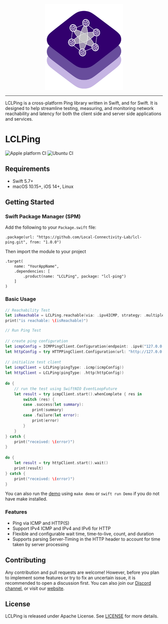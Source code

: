 <div align="center">
<img src="images/logo.png" alt="Logo" width="250px" />
</div>

---

LCLPing is a cross-platform Ping library written in Swift, and for Swift. It is designed to help streamline testing, measuring, and monitoring network reachability and latency for both the client side and server side applications and services.

# LCLPing

![Apple platform CI](https://github.com/Local-Connectivity-Lab/lcl-ping/actions/workflows/macos.yaml/badge.svg?branch=main)
![Ubuntu CI](https://github.com/Local-Connectivity-Lab/lcl-ping/actions/workflows/ubuntu.yaml/badge.svg?branch=main)


## Requirements
- Swift 5.7+
- macOS 10.15+, iOS 14+, Linux

## Getting Started


### Swift Package Manager (SPM)

Add the following to your `Package.swift` file:
```code
.package(url: "https://github.com/Local-Connectivity-Lab/lcl-ping.git", from: "1.0.0")
```

Then import the module to your project
```code
.target(
    name: "YourAppName",
    .dependencies: [
        .product(name: "LCLPing", package: "lcl-ping")
    ]
)
```

### Basic Usage
```swift
// Reachability Test
let isReachable = LCLPing.reachable(via: .ipv4ICMP, strategy: .multiple, host: "google.com")
print("is reachable: \(isReachable)")
```

```swift
// Run Ping Test

// create ping configuration
let icmpConfig = ICMPPingClient.Configuration(endpoint: .ipv4("127.0.0.1", 0), count: 1)
let httpConfig = try HTTPPingClient.Configuration(url: "http://127.0.0.1:8080", count: 1)

// initialize test client
let icmpClient = LCLPing(pingType: .icmp(icmpConfig))
let httpClient = LCLPing(pingType: .http(httpConfig))

do {
    // run the test using SwiftNIO EventLoopFuture
    let result = try icmpClient.start().whenComplete { res in
        switch (res) {
        case .success(let summary):
            print(summary)
        case .failure(let error):
            print(error)
        }
    }
} catch {
    print("received: \(error)")
}

do {
    let result = try httpClient.start().wait()
    print(result)
} catch {
    print("received: \(error)")
}
```

You can also run the [demo](/Sources/Demo/README.md) using `make demo` or `swift run Demo` if you do not have make installed.

### Features
- Ping via ICMP and HTTP(S)
- Support IPv4 ICMP and IPv4 and IPv6 for HTTP
- Flexible and configurable wait time, time-to-live, count, and duration
- Supports parsing Server-Timing in the HTTP header to account for time taken by server processing


## Contributing
Any contribution and pull requests are welcome! However, before you plan to implement some features or try to fix an uncertain issue, it is recommended to open a discussion first. You can also join our [Discord channel](https://discord.com/invite/gn4DKF83bP), or visit our [website](https://seattlecommunitynetwork.org/).

## License
LCLPing is released under Apache License. See [LICENSE](/LICENSE) for more details.
